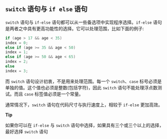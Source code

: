 ## `switch` 语句与 `if else` 语句

`switch` 语句与 `if-else` 语句都可以从一些备选项中实现程序选择。`if-else` 语句是两者之中具有更高功能性的选择。它可以处理范围，比如下面的例子:

```c
if (age > 17 && age < 35)
index = 0;
else if (age >= 35 && age < 50)
index = 1;
else if (age >= 50 && age < 65)
index = 2;
else
index = 3;
```

而 `switch` 语句设计初衷，不是用来处理范围。每一个 `switch`、`case` 标号必须是单独的值。这个值也必须是整数(包括字符)，因此 `switch` 语句不能处理浮点数测试。而且 `case` 标签值必须是一个常量。

通常情况下，`switch` 语句在代码尺寸与执行速度上，相较于 `if-else` 更加高效。

**Tip**

如果你可以在 `if-else` 与 `switch` 语句中选择，如果具有三个或三个以上的选择，最好选择 `switch` 语句